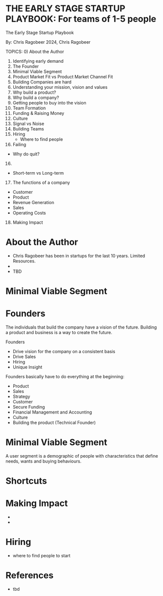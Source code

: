 # THE EARLY STAGE STARTUP PLAYBOOK: For teams of 1-5 people
The Early Stage Startup Playbook

By: Chris Ragobeer
2024, Chris Ragobeer

TOPICS:
0) About the Author
1) Identifying early demand
2) The Founder
3) Minimal Viable Segment
4) Product Market Fit vs Product Market Channel Fit
5) Building Companies are hard
6) Understanding your mission, vision and values
7) Why build a product?
8) Why build a company?
9) Getting people to buy into the vision
10) Team Formation 
11) Funding & Raising Money
12) Culture
13) Signal vs Noise
14) Building Teams
14) Hiring
     - Where to find people 
15) Failing 
 - Why do quit?
16) 
 - Short-term vs Long-term
17) The functions of a company
 - Customer 
 - Product
 - Revenue Generation
  - Sales
 - Operating Costs
18) Making Impact


# About the Author
- Chris Ragobeer has been in startups for the last 10 years. Limited Resources.
- 
- TBD

# Minimal Viable Segment

# Founders

The individuals that build the company have a vision of the future. Building a product and business is a way to create the future. 

Founders
- Drive vision for the company on a consistent basis
- Drive Sales
- Hiring
- Unique Insight


Founders basically have to do everything at the beginning: 
- Product
- Sales 
- Strategy 
- Customer
- Secure Funding
- Financial Management and Accounting
- Culture
- Building the product (Technical Founder)





# Minimal Viable Segment

A user segment is a demographic of people with characteristics that define needs, wants and buying behaviours.


# Shortcuts



# Making Impact
- 
- 


# Hiring
- where to find people to start 


# References
- tbd